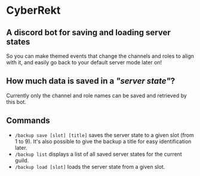 # CyberRekt

## A discord bot for saving and loading server states

So you can make themed events that change the channels and roles to align with it, and easily go back to your default server mode later on!

## How much data is saved in a _"server state"_?

Currently only the channel and role names can be saved and retrieved by this bot.

## Commands

- `/backup save [slot] [title]` saves the server state to a given slot (from 1 to 9). It's also possible to give the backup a title for easy identification later.
- `/backup list` displays a list of all saved server states for the current guild.
- `/backup load [slot]` loads the server state from a given slot.